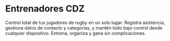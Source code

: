 # Entrenadores CDZ
Control total de tus jugadores de rugby en un solo lugar.
Registra asistencia, gestiona datos de contacto y categorías, y mantén todo bajo control desde cualquier dispositivo.
Entrena, organiza y gana sin complicaciones.
